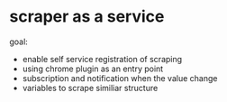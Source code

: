 # scraper as a service

goal: 
* enable self service registration of scraping
* using chrome plugin as an entry point
* subscription and notification when the value change
* variables to scrape similiar structure